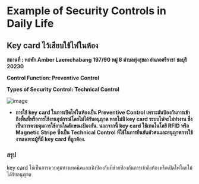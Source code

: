 # Example of Security Controls in Daily Life

## Key card ไว้เสียบใช้ไฟในห้อง

__สถานที่ : หอพัก Amber Laemchabang 197/90 หมู่ 8 ตำบลทุ่งสุขลา อำเภอศรีราชา ชลบุรี 20230__

__Control Function: Preventive Control__

__Types of Security Control: Technical Control__

![image](image/SecurityControls.jpg)

- __การใช้ key card ในการเปิดไฟในห้องเป็น Preventive Control เพราะมันป้องกันการเข้าถึงพื้นที่หรือการใช้งานอุปกรณ์โดยไม่ได้รับอนุญาต หากไม่มี key card ระบบไฟจะไม่ทำงาน ซึ่งเป็นการควบคุมการใช้งานในลักษณะป้องกัน. นอกจากนี้ key card ใช้เทคโนโลยี RFID หรือ Magnetic Stripe ซึ่งเป็น Technical Control ที่ใช้ในการยืนยันตัวตนและอนุญาตการใช้งานเฉพาะผู้ที่มี key card ที่ถูกต้อง.__

### สรุป
   key card ใช้เป็นการควบคุมทางเทคนิคและเชิงป้องกันที่ช่วยป้องกันการเข้าถึงห้องหรือเปิดไฟโดยไม่ได้รับอนุญาต

